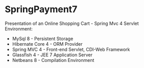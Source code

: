 # SpringPayment7
Presentation of an Online Shopping Cart - Spring Mvc 4  Servlet
Environment: <br/>
<ul>
<li>MySql 8 - Persistent Storage</li>
<li>Hibernate Core 4 - ORM Provider</li>
<li>Spring MVC 4 - Front-end Servlet, CDI-Web Framework</li>
<li>Glassfish 4 - JEE 7 Application Server</li>
<li>Netbeans 8 - Compilation Environment</li>
</ul>
